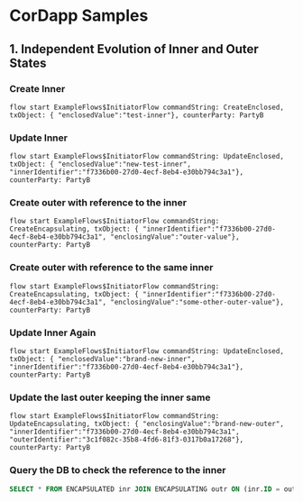 # CorDapp Samples

## 1. Independent Evolution of Inner and Outer States

### Create Inner

```shell
flow start ExampleFlows$InitiatorFlow commandString: CreateEnclosed, txObject: { "enclosedValue":"test-inner"}, counterParty: PartyB
```


### Update Inner

```shell
flow start ExampleFlows$InitiatorFlow commandString: UpdateEnclosed, txObject: { "enclosedValue":"new-test-inner", "innerIdentifier":"f7336b00-27d0-4ecf-8eb4-e30bb794c3a1"}, counterParty: PartyB
```


### Create outer with reference to the inner

```shell
flow start ExampleFlows$InitiatorFlow commandString: CreateEncapsulating, txObject: { "innerIdentifier":"f7336b00-27d0-4ecf-8eb4-e30bb794c3a1", "enclosingValue":"outer-value"}, counterParty: PartyB
```

### Create outer with reference to the same inner

```shell
flow start ExampleFlows$InitiatorFlow commandString: CreateEncapsulating, txObject: { "innerIdentifier":"f7336b00-27d0-4ecf-8eb4-e30bb794c3a1", "enclosingValue":"some-other-outer-value"}, counterParty: PartyB
```

### Update Inner Again

```shell
flow start ExampleFlows$InitiatorFlow commandString: UpdateEnclosed, txObject: { "enclosedValue":"brand-new-inner", "innerIdentifier":"f7336b00-27d0-4ecf-8eb4-e30bb794c3a1"}, counterParty: PartyB
```

### Update the last outer keeping the inner same

```shell
flow start ExampleFlows$InitiatorFlow commandString: UpdateEncapsulating, txObject: { "enclosingValue":"brand-new-outer", "innerIdentifier":"f7336b00-27d0-4ecf-8eb4-e30bb794c3a1", "outerIdentifier":"3c1f082c-35b8-4fd6-81f3-0317b0a17268"}, counterParty: PartyB
```

### Query the DB to check the reference to the inner
```sql
SELECT * FROM ENCAPSULATED inr JOIN ENCAPSULATING outr ON (inr.ID = outr.ENCAPSULATED_ID) WHERE inr.TRANSACTION_ID IN (SELECT TRANSACTION_ID FROM VAULT_STATES vs WHERE vs.STATE_STATUS=0) AND outr.TRANSACTION_ID IN (SELECT TRANSACTION_ID FROM VAULT_STATES vs2 WHERE vs2.STATE_STATUS=0)

```